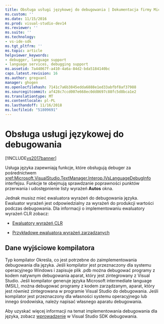```yaml
---
title: Obsługa usługi językowej do debugowania | Dokumentacja firmy Microsoft
ms.custom: ''
ms.date: 11/15/2016
ms.prod: visual-studio-dev14
ms.reviewer: ''
ms.suite: ''
ms.technology:
- vs-ide-sdk
ms.tgt_pltfrm: ''
ms.topic: article
helpviewer_keywords:
- debugger, language support
- language services, debugging support
ms.assetid: 7a44067f-a410-4a6a-84d2-bda5184140bc
caps.latest.revision: 16
ms.author: gregvanl
manager: ghogen
ms.openlocfilehash: 7141c7a6b3845edda6888e1ed33abfbf8af37988
ms.sourcegitcommit: af428c7ccd007e668ec0dd8697c88fc5d8bca1e2
ms.translationtype: MT
ms.contentlocale: pl-PL
ms.lasthandoff: 11/16/2018
ms.locfileid: "51809691"
---
```

# <a name="language-service-support-for-debugging"></a>Obsługa usługi językowej do debugowania
[!INCLUDE[vs2017banner](../../includes/vs2017banner.md)]

Usługa języka zapewniają funkcje, które obsługują debuger za pośrednictwem <xref:Microsoft.VisualStudio.TextManager.Interop.IVsLanguageDebugInfo> interfejsu. Funkcje te obejmują sprawdzanie poprawności punktów przerwania i udostępnienie listy wyrażeń **Autos** okna.  
  
 Jednak musisz mieć ewaluatora wyrażeń do debugowania języka. Ewaluator wyrażeń jest odpowiedzialny za wyrażeń do produkcji wartości podczas debugowania. Dla informacji o implementowaniu ewaluatory wyrażeń CLR zobacz:  
  
-   [Ewaluatory wyrażeń CLR](https://github.com/Microsoft/ConcordExtensibilitySamples/wiki/CLR-Expression-Evaluators)  
  
-   [Przykładowe ewaluatora wyrażeń zarządzanych](https://github.com/Microsoft/ConcordExtensibilitySamples/wiki/Managed-Expression-Evaluator-Sample)  
  
## <a name="compiler-output"></a>Dane wyjściowe kompilatora  
 Typ kompilator Określa, co jest potrzebne do zaimplementowania debugowania dla języka. Jeśli kompilator jest przeznaczony dla systemu operacyjnego Windows i zapisuje plik .pdb można debugować programy z kodem natywnym debugowania aparat, który jest zintegrowany z Visual Studio. Jeśli kompilator generuje języka Microsoft intermediate language (MSIL), można debugować programy z kodem zarządzanym, aparat, który jest również zintegrowana w programie Visual Studio do debugowania. Jeśli kompilator jest przeznaczony dla własności systemu operacyjnego lub innego środowiska, należy napisać własnego aparatu debugowania.  
  
 Aby uzyskać więcej informacji na temat implementowania debugowania dla języka, zobacz [wprowadzenie](../../extensibility/debugger/getting-started-with-debugger-extensibility.md) w Visual Studio SDK debugowania.

